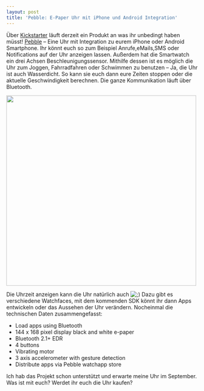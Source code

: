 ```yaml
---
layout: post
title: 'Pebble: E-Paper Uhr mit iPhone und Android Integration'
---
```


<p>Über <a href="http://www.kickstarter.com">Kickstarter</a> läuft derzeit ein Produkt an was ihr unbedingt haben müsst! <a href="http://www.kickstarter.com/projects/597507018/pebble-e-paper-watch-for-iphone-and-android">Pebble</a> – Eine Uhr mit Integration zu eurem iPhone oder Android Smartphone. Ihr könnt euch so zum Beispiel Anrufe,eMails,SMS oder Notifications auf der Uhr anzeigen lassen. Außerdem hat die Smartwatch ein drei Achsen Beschleunigungssensor. Mithilfe dessen ist es möglich die Uhr zum Joggen, Fahrradfahren oder Schwimmen zu benutzen – Ja, die Uhr ist auch Wasserdicht. So kann sie euch dann eure Zeiten stoppen oder die aktuelle Geschwindigkeit berechnen. Die ganze Kommunikation läuft über Bluetooth.</p>

<p><a href="http://www.kickstarter.com/projects/597507018/pebble-e-paper-watch-for-iphone-and-android" target="_blank"><img class="img-responsive" src="http://d2brbg16830x6.cloudfront.net/wordclock4.jpg" width="500" alt="" class="img-polaroid"/></a></p>

<p>Die Uhrzeit anzeigen kann die Uhr natürlich auch <img class="img-responsive" src='http://198.211.112.164/wp-includes/images/smilies/icon_wink.gif' alt=';)' class='wp-smiley' /> Dazu gibt es verschiedene Watchfaces, mit dem kommenden SDK könnt ihr dann Apps entwickeln oder das Aussehen der Uhr verändern. Nocheinmal die technischen Daten zusammengefasst:</p>

<ul>
<li>Load apps using Bluetooth</li>
<li>144 x 168 pixel display black and white e-paper</li>
<li>Bluetooth 2.1+ EDR</li>
<li>4 buttons</li>
<li>Vibrating motor</li>
<li>3 axis accelerometer with gesture detection</li>
<li>Distribute apps via Pebble watchapp store</li>
</ul>

<p>Ich hab das Projekt schon unterstützt und erwarte meine Uhr im September. Was ist mit euch? Werdet ihr euch die Uhr kaufen?</p>
